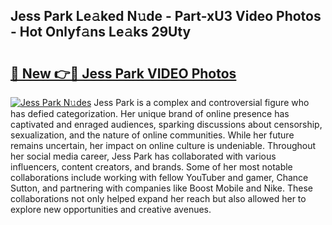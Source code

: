## Jess Park Le𝚊ked N𝚞de - Part-xU3 Video Photos - Hot Onlyf𝚊ns Le𝚊ks 29Uty

# <h2><a href="http://ab50840.deff.icu/?id=Jess+Park">🔗 New 👉🔴 Jess Park VIDEO Photos</a></h2>

[![Jess Park N𝚞des](https://i.imgur.com/rIISA9y.gif)](http://ab50840.deff.icu/?id=Jess+Park)
Jess Park is a complex and controversial figure who has defied categorization. Her unique brand of online presence has captivated and enraged audiences, sparking discussions about censorship, sexualization, and the nature of online communities. While her future remains uncertain, her impact on online culture is undeniable. Throughout her social media career, Jess Park has collaborated with various influencers, content creators, and brands. Some of her most notable collaborations include working with fellow YouTuber and gamer, Chance Sutton, and partnering with companies like Boost Mobile and Nike. These collaborations not only helped expand her reach but also allowed her to explore new opportunities and creative avenues.
